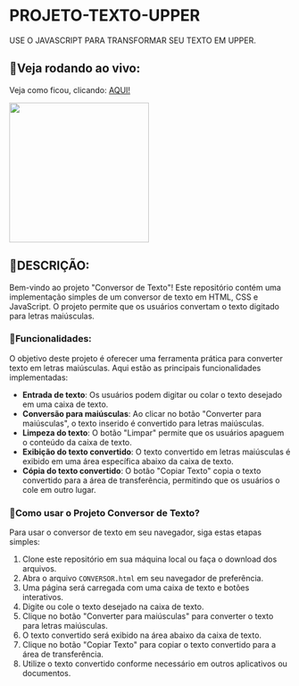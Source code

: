 # PROJETO-TEXTO-UPPER
USE O JAVASCRIPT PARA TRANSFORMAR SEU TEXTO EM UPPER.

## 🤖Veja rodando ao vivo:
Veja como ficou, clicando: [AQUI!](https://cauathiago.github.io/projeto-texto-UPPER/)


<img src="https://ouch-cdn2.icons8.com/ARZ-aatZYjcr-8M6f6k52IcRpklZsFmEuibiWtetI_w/rs:fit:256:256/czM6Ly9pY29uczgu/b3VjaC1wcm9kLmFz/c2V0cy9zdmcvMTU2/LzczNjdmMjgyLTgw/ZGUtNDUyNy04YThj/LTRmMmFiNTNkNTI0/Zi5zdmc.png" align="center" width="250"> <br>

## 🎏DESCRIÇÃO:
Bem-vindo ao projeto "Conversor de Texto"! Este repositório contém uma implementação simples de um conversor de texto em HTML, CSS e JavaScript. O projeto permite que os usuários convertam o texto digitado para letras maiúsculas.

### 🎉Funcionalidades:
O objetivo deste projeto é oferecer uma ferramenta prática para converter texto em letras maiúsculas. Aqui estão as principais funcionalidades implementadas:
- **Entrada de texto**: Os usuários podem digitar ou colar o texto desejado em uma caixa de texto.
- **Conversão para maiúsculas**: Ao clicar no botão "Converter para maiúsculas", o texto inserido é convertido para letras maiúsculas.
- **Limpeza do texto**: O botão "Limpar" permite que os usuários apaguem o conteúdo da caixa de texto.
- **Exibição do texto convertido**: O texto convertido em letras maiúsculas é exibido em uma área específica abaixo da caixa de texto.
- **Cópia do texto convertido**: O botão "Copiar Texto" copia o texto convertido para a área de transferência, permitindo que os usuários o cole em outro lugar.

### 🧨Como usar o Projeto Conversor de Texto?
Para usar o conversor de texto em seu navegador, siga estas etapas simples:
1. Clone este repositório em sua máquina local ou faça o download dos arquivos.
2. Abra o arquivo `CONVERSOR.html` em seu navegador de preferência.
3. Uma página será carregada com uma caixa de texto e botões interativos.
4. Digite ou cole o texto desejado na caixa de texto.
5. Clique no botão "Converter para maiúsculas" para converter o texto para letras maiúsculas.
6. O texto convertido será exibido na área abaixo da caixa de texto.
7. Clique no botão "Copiar Texto" para copiar o texto convertido para a área de transferência.
8. Utilize o texto convertido conforme necessário em outros aplicativos ou documentos.
